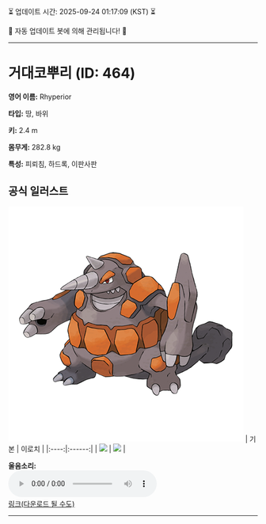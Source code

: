 
⏳ 업데이트 시간: 2025-09-24 01:17:09 (KST) ⏳

🤖 자동 업데이트 봇에 의해 관리됩니다! 🤖

---

# 거대코뿌리 (ID: 464)
**영어 이름:** Rhyperior

**타입:** 땅, 바위

**키:** 2.4 m

**몸무게:** 282.8 kg

**특성:** 피뢰침, 하드록, 이판사판

## 공식 일러스트
![](https://raw.githubusercontent.com/PokeAPI/sprites/master/sprites/pokemon/other/official-artwork/464.png)
| 기본 | 이로치 |
|:----:|:------:|
| <img src="http://play.pokemonshowdown.com/sprites/ani/rhyperior.gif" width="200"> | <img src="http://play.pokemonshowdown.com/sprites/ani-shiny/rhyperior.gif" width="200"> |

**울음소리:**<br><audio controls src="https://raw.githubusercontent.com/PokeAPI/cries/main/cries/pokemon/latest/464.ogg"></audio><br> [링크(다운로드 될 수도)](https://raw.githubusercontent.com/PokeAPI/cries/main/cries/pokemon/latest/464.ogg)


---

